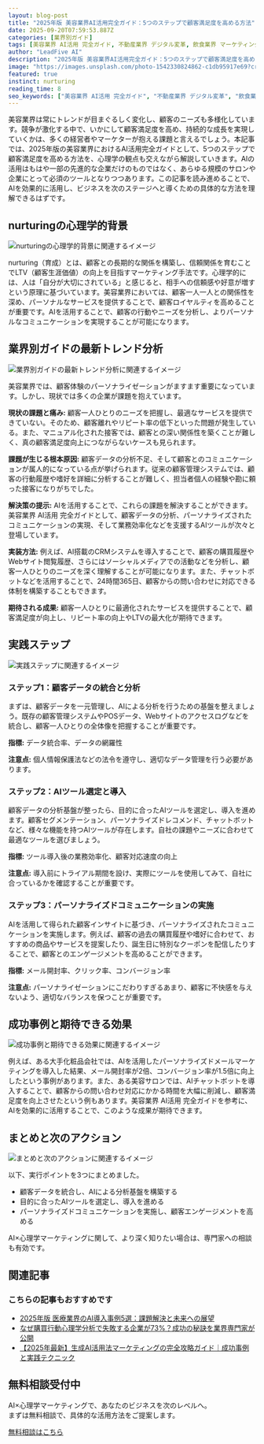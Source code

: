 ```yaml
---
layout: blog-post
title: "2025年版 美容業界AI活用完全ガイド：5つのステップで顧客満足度を高める方法"
date: 2025-09-20T07:59:53.887Z
categories: [業界別ガイド]
tags: [美容業界 AI活用 完全ガイド, 不動産業界 デジタル変革, 飲食業界 マーケティング自動化, 医療業界 AI導入 事例]
author: "LeadFive AI"
description: "2025年版 美容業界AI活用完全ガイド：5つのステップで顧客満足度を高める方法 - LeadFiveが提供するAI×心理学マーケティングの実践ガイド"
image: "https://images.unsplash.com/photo-1542330824862-c1db95917e69?crop=entropy&cs=tinysrgb&fit=max&fm=jpg&ixid=M3w3ODc1MzN8MHwxfHNlYXJjaHwyNzh8fGJlYXV0eSUyMHNhbG9ufGVufDF8MHx8fDE3NTgzNTUxOTJ8MA&ixlib=rb-4.1.0&q=80&w=1080&w=1200&h=630&fit=crop&crop=smart"
featured: true
instinct: nurturing
reading_time: 8
seo_keywords: ["美容業界 AI活用 完全ガイド", "不動産業界 デジタル変革", "飲食業界 マーケティング自動化", "医療業界 AI導入 事例"]
---
```


美容業界は常にトレンドが目まぐるしく変化し、顧客のニーズも多様化しています。競争が激化する中で、いかにして顧客満足度を高め、持続的な成長を実現していくかは、多くの経営者やマーケターが抱える課題と言えるでしょう。本記事では、2025年版の美容業界におけるAI活用完全ガイドとして、5つのステップで顧客満足度を高める方法を、心理学の観点も交えながら解説していきます。AIの活用はもはや一部の先進的な企業だけのものではなく、あらゆる規模のサロンや企業にとって必須のツールとなりつつあります。この記事を読み進めることで、AIを効果的に活用し、ビジネスを次のステージへと導くための具体的な方法を理解できるはずです。

## nurturingの心理学的背景
![nurturingの心理学的背景に関連するイメージ](https://images.unsplash.com/photo-1630155923002-17db0f219f1f?crop=entropy&cs=tinysrgb&fit=max&fm=jpg&ixid=M3w3ODc1MzN8MHwxfHNlYXJjaHwxMDd8fG5ldXJhbCUyMG5ldHdvcmt8ZW58MXwwfHx8MTc1ODI5MDQzNnww&ixlib=rb-4.1.0&q=80&w=1080&w=1200&h=630&fit=crop&crop=smart)

nurturing（育成）とは、顧客との長期的な関係を構築し、信頼関係を育むことでLTV（顧客生涯価値）の向上を目指すマーケティング手法です。心理学的には、人は「自分が大切にされている」と感じると、相手への信頼感や好意が増すという原理に基づいています。美容業界においては、顧客一人一人との関係性を深め、パーソナルなサービスを提供することで、顧客ロイヤルティを高めることが重要です。AIを活用することで、顧客の行動やニーズを分析し、よりパーソナルなコミュニケーションを実現することが可能になります。

## 業界別ガイドの最新トレンド分析
![業界別ガイドの最新トレンド分析に関連するイメージ](https://images.unsplash.com/photo-1660644808219-1f103401bc85?crop=entropy&cs=tinysrgb&fit=max&fm=jpg&ixid=M3w3ODc1MzN8MHwxfHNlYXJjaHwyMDZ8fGVtZXJnaW5nJTIwdGVjaG5vbG9neXxlbnwxfDB8fHwxNzU4MzMxNDA0fDA&ixlib=rb-4.1.0&q=80&w=1080&w=1200&h=630&fit=crop&crop=smart)

美容業界では、顧客体験のパーソナライゼーションがますます重要になっています。しかし、現状では多くの企業が課題を抱えています。

**現状の課題と痛み:** 顧客一人ひとりのニーズを把握し、最適なサービスを提供できていない。そのため、顧客離れやリピート率の低下といった問題が発生している。また、マニュアル化された接客では、顧客との深い関係性を築くことが難しく、真の顧客満足度向上につながらないケースも見られます。

**課題が生じる根本原因:** 顧客データの分析不足、そして顧客とのコミュニケーションが属人的になっている点が挙げられます。従来の顧客管理システムでは、顧客の行動履歴や嗜好を詳細に分析することが難しく、担当者個人の経験や勘に頼った接客になりがちでした。

**解決策の提示:** AIを活用することで、これらの課題を解決することができます。美容業界 AI活用 完全ガイドとして、顧客データの分析、パーソナライズされたコミュニケーションの実現、そして業務効率化などを支援するAIツールが次々と登場しています。

**実装方法:** 例えば、AI搭載のCRMシステムを導入することで、顧客の購買履歴やWebサイト閲覧履歴、さらにはソーシャルメディアでの活動などを分析し、顧客一人ひとりのニーズを深く理解することが可能になります。また、チャットボットなどを活用することで、24時間365日、顧客からの問い合わせに対応できる体制を構築することもできます。

**期待される成果:** 顧客一人ひとりに最適化されたサービスを提供することで、顧客満足度が向上し、リピート率の向上やLTVの最大化が期待できます。

## 実践ステップ
![実践ステップに関連するイメージ](https://images.unsplash.com/photo-1712002640986-bf0c9452ad9e?crop=entropy&cs=tinysrgb&fit=max&fm=jpg&ixid=M3w3ODc1MzN8MHwxfHNlYXJjaHwxNTJ8fEFJJTIwdGVjaG5vbG9neXxlbnwxfDB8fHwxNzU4MzU1MTkzfDA&ixlib=rb-4.1.0&q=80&w=1080&w=1200&h=630&fit=crop&crop=smart)

### ステップ1：顧客データの統合と分析

まずは、顧客データを一元管理し、AIによる分析を行うための基盤を整えましょう。既存の顧客管理システムやPOSデータ、Webサイトのアクセスログなどを統合し、顧客一人ひとりの全体像を把握することが重要です。

**指標:** データ統合率、データの網羅性

**注意点:** 個人情報保護法などの法令を遵守し、適切なデータ管理を行う必要があります。

### ステップ2：AIツール選定と導入

顧客データの分析基盤が整ったら、目的に合ったAIツールを選定し、導入を進めます。顧客セグメンテーション、パーソナライズドレコメンド、チャットボットなど、様々な機能を持つAIツールが存在します。自社の課題やニーズに合わせて最適なツールを選びましょう。

**指標:** ツール導入後の業務効率化、顧客対応速度の向上

**注意点:**  導入前にトライアル期間を設け、実際にツールを使用してみて、自社に合っているかを確認することが重要です。

### ステップ3：パーソナライズドコミュニケーションの実施

AIを活用して得られた顧客インサイトに基づき、パーソナライズされたコミュニケーションを実施します。例えば、顧客の過去の購買履歴や嗜好に合わせて、おすすめの商品やサービスを提案したり、誕生日に特別なクーポンを配信したりすることで、顧客とのエンゲージメントを高めることができます。

**指標:** メール開封率、クリック率、コンバージョン率

**注意点:**  パーソナライゼーションにこだわりすぎるあまり、顧客に不快感を与えないよう、適切なバランスを保つことが重要です。

## 成功事例と期待できる効果
![成功事例と期待できる効果に関連するイメージ](https://images.unsplash.com/photo-1553451166-232112bda6f6?crop=entropy&cs=tinysrgb&fit=max&fm=jpg&ixid=M3w3ODc1MzN8MHwxfHNlYXJjaHwyMzZ8fGFjaGlldmVtZW50fGVufDF8MHx8fDE3NTgzNTUxOTN8MA&ixlib=rb-4.1.0&q=80&w=1080&w=1200&h=630&fit=crop&crop=smart)

例えば、ある大手化粧品会社では、AIを活用したパーソナライズドメールマーケティングを導入した結果、メール開封率が2倍、コンバージョン率が1.5倍に向上したという事例があります。また、ある美容サロンでは、AIチャットボットを導入することで、顧客からの問い合わせ対応にかかる時間を大幅に削減し、顧客満足度を向上させたという例もあります。美容業界 AI活用 完全ガイドを参考に、AIを効果的に活用することで、このような成果が期待できます。

## まとめと次のアクション
![まとめと次のアクションに関連するイメージ](https://images.unsplash.com/photo-1658243762588-bbe78d88f4aa?crop=entropy&cs=tinysrgb&fit=max&fm=jpg&ixid=M3w3ODc1MzN8MHwxfHNlYXJjaHwyNjZ8fG1hY2hpbmUlMjBsZWFybmluZ3xlbnwxfDB8fHwxNzU4MzU1MTkzfDA&ixlib=rb-4.1.0&q=80&w=1080&w=1200&h=630&fit=crop&crop=smart)

以下、実行ポイントを3つにまとめました。

* 顧客データを統合し、AIによる分析基盤を構築する
* 目的に合ったAIツールを選定し、導入を進める
* パーソナライズドコミュニケーションを実施し、顧客エンゲージメントを高める

AI×心理学マーケティングに関して、より深く知りたい場合は、専門家への相談も有効です。

## 関連記事

<div class="related-posts">
  <h3>こちらの記事もおすすめです</h3>
  <ul>
    <li><a href="{{ site.baseurl }}{% post_url 2025-09-20-2025年版-医療業界のai導入事例5選-課題解決と未来への展望 %}">2025年版 医療業界のAI導入事例5選：課題解決と未来への展望</a></li>
    <li><a href="{{ site.baseurl }}{% post_url 2025-09-03-consumer-psychology-analysis %}">なぜ購買行動心理学分析で失敗する企業が73%？成功の秘訣を業界専門家が公開</a></li>
    <li><a href="{{ site.baseurl }}{% post_url 2025-09-02-ai-marketing-complete-guide %}">【2025年最新】生成AI活用法マーケティングの完全攻略ガイド｜成功事例と実践テクニック</a></li>
  </ul>
</div>

<div class="cta-section">
  <h2>無料相談受付中</h2>
  <p>AI×心理学マーケティングで、あなたのビジネスを次のレベルへ。<br>
  まずは無料相談で、具体的な活用方法をご提案します。</p>
  <a href="https://leadfive.co.jp/contact" class="btn btn-primary btn-lg">無料相談はこちら</a>
</div>

<script type="application/ld+json">
{
  "@context": "https://schema.org",
  "@type": "BlogPosting",
  "headline": "2025年版 美容業界AI活用完全ガイド：5つのステップで顧客満足度を高める方法",
  "image": "https://images.unsplash.com/photo-1542330824862-c1db95917e69?crop=entropy&cs=tinysrgb&fit=max&fm=jpg&ixid=M3w3ODc1MzN8MHwxfHNlYXJjaHwyNzh8fGJlYXV0eSUyMHNhbG9ufGVufDF8MHx8fDE3NTgzNTUxOTJ8MA&ixlib=rb-4.1.0&q=80&w=1080&w=1200&h=630&fit=crop&crop=smart",
  "author": {
    "@type": "Organization",
    "name": "LeadFive"
  },
  "publisher": {
    "@type": "Organization",
    "name": "LeadFive",
    "logo": {
      "@type": "ImageObject",
      "url": "https://leadfive.co.jp/assets/images/logo.png"
    }
  },
  "datePublished": "2025-09-20T07:59:53.887Z",
  "description": "2025年版 美容業界AI活用完全ガイド：5つのステップで顧客満足度を高める方法 - LeadFiveが提供するAI×心理学マーケティングの実践ガイド"
}
</script>
